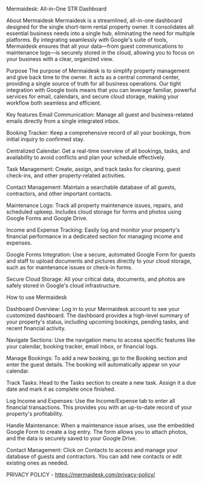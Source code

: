 Mermaidesk: All-in-One STR Dashboard

About Mermaidesk
Mermaidesk is a streamlined, all-in-one dashboard designed for the single short-term rental property owner. It consolidates all essential business needs into a single hub, eliminating the need for multiple platforms. By integrating seamlessly with Google's suite of tools, Mermaidesk ensures that all your data—from guest communications to maintenance logs—is securely stored in the cloud, allowing you to focus on your business with a clear, organized view.


Purpose
The purpose of Mermaidesk is to simplify property management and give back time to the owner. It acts as a central command center, providing a single source of truth for all business operations. Our tight integration with Google tools means that you can leverage familiar, powerful services for email, calendars, and secure cloud storage, making your workflow both seamless and efficient.



Key features
Email Communication: Manage all guest and business-related emails directly from a single integrated inbox.

Booking Tracker: Keep a comprehensive record of all your bookings, from initial inquiry to confirmed stay.

Centralized Calendar: Get a real-time overview of all bookings, tasks, and availability to avoid conflicts and plan your schedule effectively.

Task Management: Create, assign, and track tasks for cleaning, guest check-ins, and other property-related activities.

Contact Management: Maintain a searchable database of all guests, contractors, and other important contacts.

Maintenance Logs: Track all property maintenance issues, repairs, and scheduled upkeep. Includes cloud storage for forms and photos using Google Forms and Google Drive.

Income and Expense Tracking: Easily log and monitor your property's financial performance in a dedicated section for managing income and expenses.

Google Forms Integration: Use a secure, automated Google Form for guests and staff to upload documents and pictures directly to your cloud storage, such as for maintenance issues or check-in forms.

Secure Cloud Storage: All your critical data, documents, and photos are safely stored in Google's cloud infrastructure.


How to use Mermaidesk

Dashboard Overview: Log in to your Mermaidesk account to see your customized dashboard. The dashboard provides a high-level summary of your property's status, including upcoming bookings, pending tasks, and recent financial activity.

Navigate Sections: Use the navigation menu to access specific features like your calendar, booking tracker, email inbox, or financial logs.

Manage Bookings: To add a new booking, go to the Booking section and enter the guest details. The booking will automatically appear on your calendar.

Track Tasks: Head to the Tasks section to create a new task. Assign it a due date and mark it as complete once finished.

Log Income and Expenses: Use the Income/Expense tab to enter all financial transactions. This provides you with an up-to-date record of your property's profitability.

Handle Maintenance: When a maintenance issue arises, use the embedded Google Form to create a log entry. The form allows you to attach photos, and the data is securely saved to your Google Drive.

Contact Management: Click on Contacts to access and manage your database of guests and contractors. You can add new contacts or edit existing ones as needed.

PRIVACY POLICY - https://mermaidesk.com/privacy-policy/
